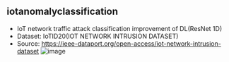 ## iotanomalyclassification 
- IoT network traffic attack classification improvement of DL(ResNet 1D)
- Dataset: IoTID20(IOT NETWORK INTRUSION DATASET)
- Source: https://ieee-dataport.org/open-access/iot-network-intrusion-dataset
![image](https://github.com/helenalee01/iotanomalyclassification/assets/102953075/88afcc41-df28-4e6a-b33d-67dcaf70c08f)

